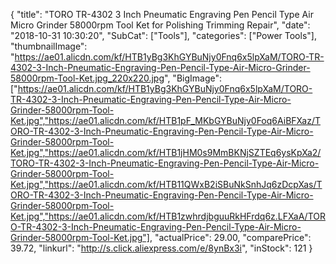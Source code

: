 {
	"title": "TORO TR-4302 3 Inch Pneumatic Engraving Pen Pencil Type Air Micro Grinder 58000rpm Tool Ket for Polishing   Trimming   Repair",
	"date": "2018-10-31 10:30:20",
	"SubCat": ["Tools"],
	"categories": ["Power Tools"],
	"thumbnailImage": "https://ae01.alicdn.com/kf/HTB1yBg3KhGYBuNjy0Fnq6x5lpXaM/TORO-TR-4302-3-Inch-Pneumatic-Engraving-Pen-Pencil-Type-Air-Micro-Grinder-58000rpm-Tool-Ket.jpg_220x220.jpg",
	"BigImage": ["https://ae01.alicdn.com/kf/HTB1yBg3KhGYBuNjy0Fnq6x5lpXaM/TORO-TR-4302-3-Inch-Pneumatic-Engraving-Pen-Pencil-Type-Air-Micro-Grinder-58000rpm-Tool-Ket.jpg","https://ae01.alicdn.com/kf/HTB1pF_MKbGYBuNjy0Foq6AiBFXaz/TORO-TR-4302-3-Inch-Pneumatic-Engraving-Pen-Pencil-Type-Air-Micro-Grinder-58000rpm-Tool-Ket.jpg","https://ae01.alicdn.com/kf/HTB1jHM0s9MmBKNjSZTEq6ysKpXa2/TORO-TR-4302-3-Inch-Pneumatic-Engraving-Pen-Pencil-Type-Air-Micro-Grinder-58000rpm-Tool-Ket.jpg","https://ae01.alicdn.com/kf/HTB11QWxB2iSBuNkSnhJq6zDcpXas/TORO-TR-4302-3-Inch-Pneumatic-Engraving-Pen-Pencil-Type-Air-Micro-Grinder-58000rpm-Tool-Ket.jpg","https://ae01.alicdn.com/kf/HTB1zwhrdjbguuRkHFrdq6z.LFXaA/TORO-TR-4302-3-Inch-Pneumatic-Engraving-Pen-Pencil-Type-Air-Micro-Grinder-58000rpm-Tool-Ket.jpg"],
	"actualPrice": 29.00,
	"comparePrice": 39.72,
	"linkurl": "http://s.click.aliexpress.com/e/8ynBx3i",
	"inStock": 121
}
